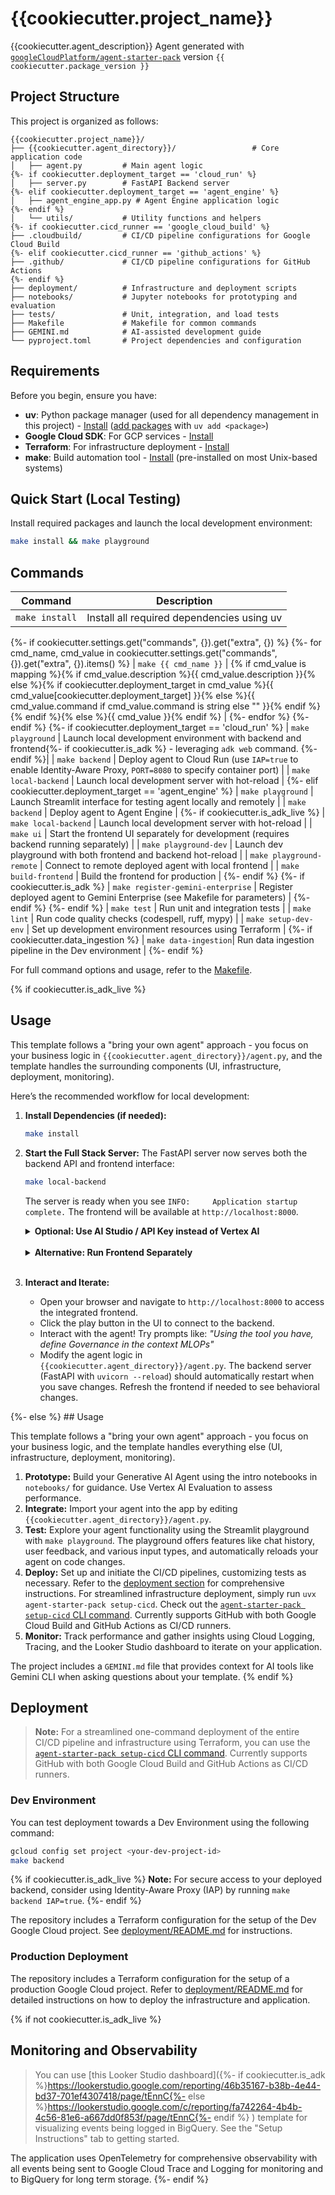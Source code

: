 # {{cookiecutter.project_name}}

{{cookiecutter.agent_description}}
Agent generated with [`googleCloudPlatform/agent-starter-pack`](https://github.com/GoogleCloudPlatform/agent-starter-pack) version `{{ cookiecutter.package_version }}`

## Project Structure

This project is organized as follows:

```
{{cookiecutter.project_name}}/
├── {{cookiecutter.agent_directory}}/                 # Core application code
│   ├── agent.py         # Main agent logic
{%- if cookiecutter.deployment_target == 'cloud_run' %}
│   ├── server.py        # FastAPI Backend server
{%- elif cookiecutter.deployment_target == 'agent_engine' %}
│   ├── agent_engine_app.py # Agent Engine application logic
{%- endif %}
│   └── utils/           # Utility functions and helpers
{%- if cookiecutter.cicd_runner == 'google_cloud_build' %}
├── .cloudbuild/         # CI/CD pipeline configurations for Google Cloud Build
{%- elif cookiecutter.cicd_runner == 'github_actions' %}
├── .github/             # CI/CD pipeline configurations for GitHub Actions
{%- endif %}
├── deployment/          # Infrastructure and deployment scripts
├── notebooks/           # Jupyter notebooks for prototyping and evaluation
├── tests/               # Unit, integration, and load tests
├── Makefile             # Makefile for common commands
├── GEMINI.md            # AI-assisted development guide
└── pyproject.toml       # Project dependencies and configuration
```

## Requirements

Before you begin, ensure you have:
- **uv**: Python package manager (used for all dependency management in this project) - [Install](https://docs.astral.sh/uv/getting-started/installation/) ([add packages](https://docs.astral.sh/uv/concepts/dependencies/) with `uv add <package>`)
- **Google Cloud SDK**: For GCP services - [Install](https://cloud.google.com/sdk/docs/install)
- **Terraform**: For infrastructure deployment - [Install](https://developer.hashicorp.com/terraform/downloads)
- **make**: Build automation tool - [Install](https://www.gnu.org/software/make/) (pre-installed on most Unix-based systems)


## Quick Start (Local Testing)

Install required packages and launch the local development environment:

```bash
make install && make playground
```

## Commands

| Command              | Description                                                                                 |
| -------------------- | ------------------------------------------------------------------------------------------- |
| `make install`       | Install all required dependencies using uv                                                  |
{%- if cookiecutter.settings.get("commands", {}).get("extra", {}) %}
{%- for cmd_name, cmd_value in cookiecutter.settings.get("commands", {}).get("extra", {}).items() %}
| `make {{ cmd_name }}`       | {% if cmd_value is mapping %}{% if cmd_value.description %}{{ cmd_value.description }}{% else %}{% if cookiecutter.deployment_target in cmd_value %}{{ cmd_value[cookiecutter.deployment_target] }}{% else %}{{ cmd_value.command if cmd_value.command is string else "" }}{% endif %}{% endif %}{% else %}{{ cmd_value }}{% endif %} |
{%- endfor %}
{%- endif %}
{%- if cookiecutter.deployment_target == 'cloud_run' %}
| `make playground`    | Launch local development environment with backend and frontend{%- if cookiecutter.is_adk %} - leveraging `adk web` command. {%- endif %}|
| `make backend`       | Deploy agent to Cloud Run (use `IAP=true` to enable Identity-Aware Proxy, `PORT=8080` to specify container port) |
| `make local-backend` | Launch local development server with hot-reload |
{%- elif cookiecutter.deployment_target == 'agent_engine' %}
| `make playground`    | Launch Streamlit interface for testing agent locally and remotely |
| `make backend`       | Deploy agent to Agent Engine |
{%- if cookiecutter.is_adk_live %}
| `make local-backend` | Launch local development server with hot-reload |
| `make ui`            | Start the frontend UI separately for development (requires backend running separately) |
| `make playground-dev` | Launch dev playground with both frontend and backend hot-reload |
| `make playground-remote` | Connect to remote deployed agent with local frontend |
| `make build-frontend` | Build the frontend for production |
{%- endif %}
{%- if cookiecutter.is_adk %}
| `make register-gemini-enterprise` | Register deployed agent to Gemini Enterprise (see Makefile for parameters) |
{%- endif %}
{%- endif %}
| `make test`          | Run unit and integration tests                                                              |
| `make lint`          | Run code quality checks (codespell, ruff, mypy)                                             |
| `make setup-dev-env` | Set up development environment resources using Terraform                         |
{%- if cookiecutter.data_ingestion %}
| `make data-ingestion`| Run data ingestion pipeline in the Dev environment                                           |
{%- endif %}

For full command options and usage, refer to the [Makefile](Makefile).

{% if cookiecutter.is_adk_live %}
## Usage

This template follows a "bring your own agent" approach - you focus on your business logic in `{{cookiecutter.agent_directory}}/agent.py`, and the template handles the surrounding components (UI, infrastructure, deployment, monitoring).

Here’s the recommended workflow for local development:

1.  **Install Dependencies (if needed):**
    ```bash
    make install
    ```

2.  **Start the Full Stack Server:**
    The FastAPI server now serves both the backend API and frontend interface:
    ```bash
    make local-backend
    ```
    The server is ready when you see `INFO:     Application startup complete.` The frontend will be available at `http://localhost:8000`.

    <details>
    <summary><b>Optional: Use AI Studio / API Key instead of Vertex AI</b></summary>

    By default, the backend uses Vertex AI and Application Default Credentials. If you prefer to use Google AI Studio and an API key:

    ```bash
    export VERTEXAI=false
    export GOOGLE_API_KEY="your-google-api-key" # Replace with your actual key
    make local-backend
    ```
    Ensure `GOOGLE_API_KEY` is set correctly in your environment.
    </details>
    <br>

    <details>
    <summary><b>Alternative: Run Frontend Separately</b></summary>

    If you prefer to run the frontend separately (useful for frontend development), you can still use:
    ```bash
    make ui
    ```
    This launches the Streamlit application, which connects to the backend server at `http://localhost:8000`.
    </details>
    <br>

3.  **Interact and Iterate:**
    *   Open your browser and navigate to `http://localhost:8000` to access the integrated frontend.
    *   Click the play button in the UI to connect to the backend.
    *   Interact with the agent! Try prompts like: *"Using the tool you have, define Governance in the context MLOPs"*
    *   Modify the agent logic in `{{cookiecutter.agent_directory}}/agent.py`. The backend server (FastAPI with `uvicorn --reload`) should automatically restart when you save changes. Refresh the frontend if needed to see behavioral changes.


</details>
{%- else %}
## Usage

This template follows a "bring your own agent" approach - you focus on your business logic, and the template handles everything else (UI, infrastructure, deployment, monitoring).

1. **Prototype:** Build your Generative AI Agent using the intro notebooks in `notebooks/` for guidance. Use Vertex AI Evaluation to assess performance.
2. **Integrate:** Import your agent into the app by editing `{{cookiecutter.agent_directory}}/agent.py`.
3. **Test:** Explore your agent functionality using the Streamlit playground with `make playground`. The playground offers features like chat history, user feedback, and various input types, and automatically reloads your agent on code changes.
4. **Deploy:** Set up and initiate the CI/CD pipelines, customizing tests as necessary. Refer to the [deployment section](#deployment) for comprehensive instructions. For streamlined infrastructure deployment, simply run `uvx agent-starter-pack setup-cicd`. Check out the [`agent-starter-pack setup-cicd` CLI command](https://googlecloudplatform.github.io/agent-starter-pack/cli/setup_cicd.html). Currently supports GitHub with both Google Cloud Build and GitHub Actions as CI/CD runners.
5. **Monitor:** Track performance and gather insights using Cloud Logging, Tracing, and the Looker Studio dashboard to iterate on your application.

The project includes a `GEMINI.md` file that provides context for AI tools like Gemini CLI when asking questions about your template.
{% endif %}

## Deployment

> **Note:** For a streamlined one-command deployment of the entire CI/CD pipeline and infrastructure using Terraform, you can use the [`agent-starter-pack setup-cicd` CLI command](https://googlecloudplatform.github.io/agent-starter-pack/cli/setup_cicd.html). Currently supports GitHub with both Google Cloud Build and GitHub Actions as CI/CD runners.

### Dev Environment

You can test deployment towards a Dev Environment using the following command:

```bash
gcloud config set project <your-dev-project-id>
make backend
```
{% if cookiecutter.is_adk_live %}
**Note:** For secure access to your deployed backend, consider using Identity-Aware Proxy (IAP) by running `make backend IAP=true`.
{%- endif %}

The repository includes a Terraform configuration for the setup of the Dev Google Cloud project.
See [deployment/README.md](deployment/README.md) for instructions.

### Production Deployment

The repository includes a Terraform configuration for the setup of a production Google Cloud project. Refer to [deployment/README.md](deployment/README.md) for detailed instructions on how to deploy the infrastructure and application.

{% if not cookiecutter.is_adk_live %}
## Monitoring and Observability
> You can use [this Looker Studio dashboard]({%- if cookiecutter.is_adk %}https://lookerstudio.google.com/reporting/46b35167-b38b-4e44-bd37-701ef4307418/page/tEnnC{%- else %}https://lookerstudio.google.com/c/reporting/fa742264-4b4b-4c56-81e6-a667dd0f853f/page/tEnnC{%- endif %}
) template for visualizing events being logged in BigQuery. See the "Setup Instructions" tab to getting started.

The application uses OpenTelemetry for comprehensive observability with all events being sent to Google Cloud Trace and Logging for monitoring and to BigQuery for long term storage. 
{%- endif %}
